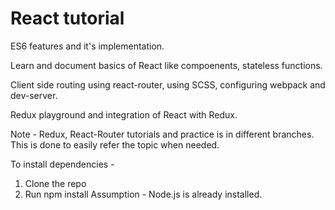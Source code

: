 # React tutorial

ES6 features and it's implementation.

Learn and document basics of React like compoenents, stateless functions.

Client side routing using react-router, using SCSS, configuring webpack and dev-server.

Redux playground and integration of React with Redux.

Note - Redux, React-Router tutorials and practice is in different branches.
This is done to easily refer the topic when needed.

To install dependencies - 
1. Clone the repo
2. Run npm install 
Assumption - Node.js is already installed.
